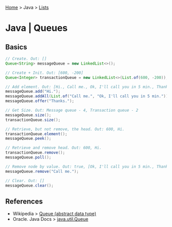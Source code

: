 [Home](../index.md) > Java > [Lists](./java_queues.md)

# Java | Queues

## Basics

```java
// Create. Out: []
Queue<String> messageQueue = new LinkedList<>();

// Create + Init. Out: [600, -200]
Queue<Integer> transactionQueue = new LinkedList<>(List.of(600, -200));

// Add element. Out: [Hi., Call me., Ok, I'll call you in 5 min., Thanks.]
messageQueue.add("Hi.");
messageQueue.addAll(List.of("Call me.", "Ok, I'll call you in 5 min."));
messageQueue.offer("Thanks.");

// Get Size. Out: Message queue - 4, Transaction queue - 2
messageQueue.size();
transactionQueue.size();

// Retrieve, but not remove, the head. Out: 600, Hi.
transactionQueue.element();
messageQueue.peek();

// Retrieve and remove head. Out: 600, Hi.
transactionQueue.remove();
messageQueue.poll();

// Remove node by value. Out: true, [Ok, I'll call you in 5 min., Thanks.]
messageQueue.remove("Call me.");

// Clear. Out: []
messageQueue.clear();
```

## References

- Wikipedia > [Queue (abstract data type)](<https://en.wikipedia.org/wiki/Queue_(abstract_data_type)>)
- Oracle. Java Docs > [java.util.Queue](https://docs.oracle.com/javase/8/docs/api/java/util/Queue.html)
